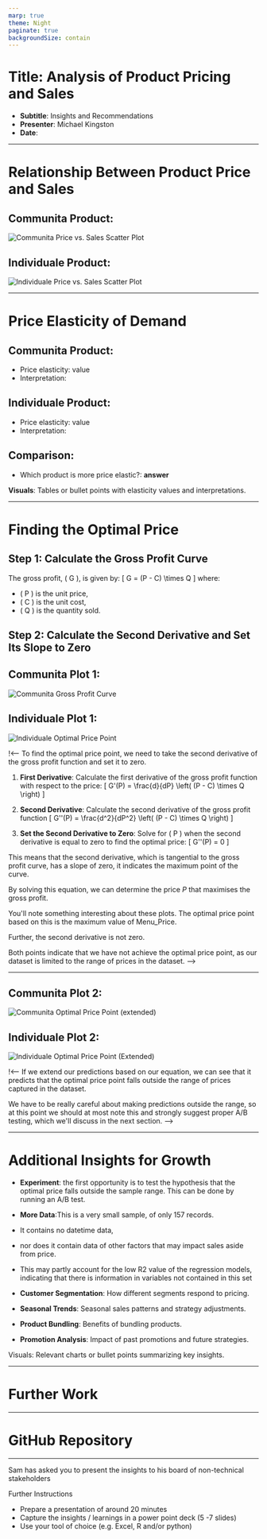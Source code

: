 ```yaml
---
marp: true
theme: Night
paginate: true
backgroundSize: contain
---
```


# Title: Analysis of Product Pricing and Sales
- **Subtitle**: Insights and Recommendations
- **Presenter**: Michael Kingston
- **Date**:

---
# Relationship Between Product Price and Sales



## Communita Product:

![Communita Price vs. Sales Scatter Plot]()

## Individuale Product:

![Individuale Price vs. Sales Scatter Plot]()

<!--
In general terms we can express price elasticity of demand algebraically as:
$$\text{PED} = \dfrac{\Delta{Q}/Q}{\Delta{P}/P}$$
Where:
- $\Delta{Q}$ is the change in quantity demanded.
- $Q$ is the initial quantity demanded.
- $\Delta{P}$ is the change in price.
- $P$ is the initial price.

In general, the slope of the regression line is negative, indicating that as 
price increases, quantity demanded decreases. There are special exceptions to 
this, such as Giffen goods, but in our case we expect PED to be quite elastic
-->

---
<!-- Slide 3: Price Elasticity Comparison -->
# Price Elasticity of Demand

## Communita Product:
- Price elasticity: value
- Interpretation: 

## Individuale Product:
- Price elasticity: value
- Interpretation:

## Comparison: 
- Which product is more price elastic?: **answer**

**Visuals**: Tables or bullet points with elasticity values and interpretations.

---
<!-- Slide 4: Suitable Price Points -->
# Finding the Optimal Price

## Step 1: Calculate the Gross Profit Curve

The gross profit, \( G \), is given by:
\[ G = (P - C) \times Q \]
where:
- \( P \) is the unit price,
- \( C \) is the unit cost,
- \( Q \) is the quantity sold.

## Step 2: Calculate the Second Derivative and Set Its Slope to Zero

## Communita Plot 1:
![Communita Gross Profit Curve]()

## Individuale Plot 1:
![Individuale Optimal Price Point]('./../plots/individuale_gp_curve.png') 

!<--
To find the optimal price point, we need to take the second derivative of the 
gross profit function and set it to zero.

1. **First Derivative**: Calculate the first derivative of the gross profit 
   function with respect to the price:
   \[ G'(P) = \frac{d}{dP} \left( (P - C) \times Q \right) \]

2. **Second Derivative**: Calculate the second derivative of the gross profit 
   function \[ G''(P) = \frac{d^2}{dP^2} \left( (P - C) \times Q \right) \]

3. **Set the Second Derivative to Zero**: Solve for \( P \) when the second 
   derivative is equal to zero to find the optimal price:
   \[ G''(P) = 0 \]

This means that the second derivative, which is tangential to the gross 
profit curve, has a slope of zero, it indicates the maximum point of the curve.

By solving this equation, we can determine the price $P$ that maximises the 
gross profit.

You'll note something interesting about these plots. The optimal price 
point based on this is the maximum value of Menu_Price. 

Further, the second derivative is not zero. 

Both points indicate that we have not achieve the optimal price point, as 
our dataset is limited to the range of prices in the dataset.
-->

---
## Communita Plot 2:
![Communita Optimal Price Point (extended)](./../plots/communita_ext_gp_curve.png)

## Individuale Plot 2:
![Individuale Optimal Price Point (Extended)]('./../plots/individuale_ext_gp_curve')

!<--
If we extend our predictions based on our equation, we can see that it 
predicts that the optimal price point falls outside the range of prices 
captured in the dataset. 

We have to be really careful about making predictions outside the range, so 
at this point we should at most note this and strongly suggest proper A/B 
testing, which we'll discuss in the next section.
-->

---
# Additional Insights for Growth

- **Experiment**: the first opportunity is to test the hypothesis that the 
optimal price falls outside the sample range. This can be done by running an A/B test.

- **More Data**:This is a very small sample, of only 157 records. 
- It contains no datetime data, 
- nor does it contain data of other factors that may impact sales aside from price.
- This may partly account for the low R2 value of the regression models, 
  indicating that there is information in variables not contained in this set

- **Customer Segmentation**: How different segments respond to pricing.
- **Seasonal Trends**: Seasonal sales patterns and strategy adjustments.
- **Product Bundling**: Benefits of bundling products.
- **Promotion Analysis**: Impact of past promotions and future strategies.

Visuals: Relevant charts or bullet points summarizing key insights.

---
# Further Work

---
# GitHub Repository

---
Sam has asked you to present the insights to his board of non-technical stakeholders

Further Instructions
- Prepare a presentation of around 20 minutes
- Capture the insights / learnings in a power point deck (5 -7 slides)
- Use your tool of choice (e.g. Excel, R and/or python)

